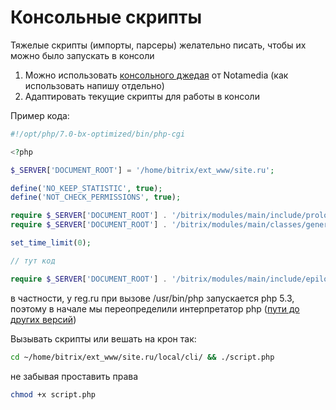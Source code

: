 # Консольные скрипты

Тяжелые скрипты (импорты, парсеры) желательно писать, чтобы их можно было запускать в консоли

1. Можно использовать [консольного джедая](http://opensource.notamedia.ru/console-jedi/) от Notamedia (как использовать напишу отдельно)
2. Адаптировать текущие скрипты для работы в консоли

Пример кода:

````php
#!/opt/php/7.0-bx-optimized/bin/php-cgi

<?php

$_SERVER['DOCUMENT_ROOT'] = '/home/bitrix/ext_www/site.ru';

define('NO_KEEP_STATISTIC', true);
define('NOT_CHECK_PERMISSIONS', true);

require $_SERVER['DOCUMENT_ROOT'] . '/bitrix/modules/main/include/prolog_before.php';
require $_SERVER['DOCUMENT_ROOT'] . '/bitrix/modules/main/classes/general/csv_data.php';

set_time_limit(0);

// тут код

require $_SERVER['DOCUMENT_ROOT'] . '/bitrix/modules/main/include/epilog_after.php';
````

в частности, у reg.ru при вызове /usr/bin/php запускается php 5.3, поэтому в начале мы переопределили интерпретатор php ([пути до других версий](https://www.reg.ru/support/hosting-i-servery/hosting-sajtov/yazyki-programmirovaniya-i-skripty/kak-smenit-versiyu-php))

Вызывать скрипты или вешать на крон так:
````bash
cd ~/home/bitrix/ext_www/site.ru/local/cli/ && ./script.php
```` 

не забывая проставить права
````bash
chmod +x script.php
````